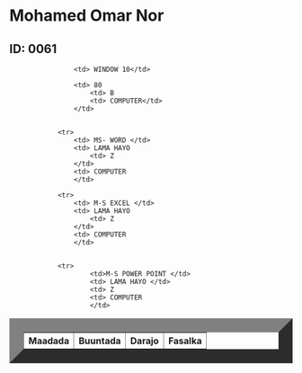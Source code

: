 
<html>
    <title> Natiijo</title>
    <head>
        <link rel="stylesheet" href="table.css"/>
        <body>  
            <h1> Mohamed Omar Nor </h1>
            <h2> ID: 0061</h2>
            <table border="25">
                <tr>
                    <th>Maadada </th>
                    <th>Buuntada</th>
                    <th>Darajo</th>
                    <th>Fasalka</th>
                </tr>
                
                    <td> WINDOW 10</td>
                   
                    <td> 80
                        <td> B
                        <td> COMPUTER</td>
                    </td>
           
            
                <tr>
                    <td> MS- WORD </td>
                    <td> LAMA HAYO
                        <td> Z
                    </td>
                    <td> COMPUTER
                    </td>
          
                <tr>   
                    <td> M-S EXCEL </td>
                    <td> LAMA HAYO
                        <td> Z
                    </td>
                    <td> COMPUTER
                    </td>
        
               
                <tr>
                        <td>M-S POWER POINT </td>
                        <td> LAMA HAYO </td>
                        <td> Z
                        <td> COMPUTER
                        </td>
               
                  
                   

